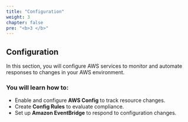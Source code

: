 ```yaml
---
title: "Configuration"
weight: 3
chapter: false
pre: "<b>3 </b>"
---
```


## Configuration

In this section, you will configure AWS services to monitor and automate responses to changes in your AWS environment.

### You will learn how to:
- Enable and configure **AWS Config** to track resource changes.
- Create **Config Rules** to evaluate compliance.
- Set up **Amazon EventBridge** to respond to configuration changes.



